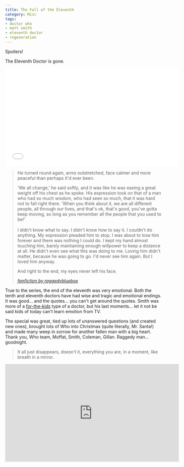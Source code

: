 ```yaml
---
title: The Fall of the Eleventh
category: Misc
tags:
- doctor who
- matt smith
- eleventh doctor
- regeneration
---
```


Spoilers!

The Eleventh Doctor is gone.

<iframe width="560" height="315" src="//www.youtube.com/embed/7GhY-ds2Kfk" frameborder="0" allowfullscreen></iframe>

<blockquote>

  He turned round again, arms outstretched, face calmer and more peaceful than perhaps it'd ever been.

  'We all change,' he said softly, and it was like he was easing a great weight off his chest as he spoke. His expression took on that of a man who had so much wisdom, who had seen so much, that it was hard not to fall right there. 'When you think about it, we are all different people, all through our lives, and that's ok, that's good, you've gotta keep moving, so long as you remember all the people that you used to be!'<br />
  <a id="more"></a><a id="more-3677"></a><br />
  I didn't know what to say. I didn't know how to say it. I couldn't do anything. My expression pleaded him to stop. I was about to lose him forever and there was nothing I could do. I kept my hand almost touching him, barely maintaining enough willpower to keep a distance at all. He didn't even see what this was doing to me. Loving him didn't matter, because he was going to go. I'd never see him again. But I loved him anyway.

  And right to the end, my eyes never left his face.

  <em><a href="https://m.fanfiction.net/s/9958832/1/The-Time-of-the-Doctor-I">fanfiction by raggedybluebox</a></em>

</blockquote>

True to the series, the end of the eleventh was very emotional. Both the tenth and eleventh doctors have had wise and tragic and emotional endings. It was good... and the quotes... you can't get around the quotes. Smith was more of a <a href="https://sqroot.eu/2012/the-new-doctor-the-new-approach/">for-the-kids</a> type of a doctor, but his last moments... let it not be said kids of today can't learn emotion from TV.

The special was great, tied up lots of unanswered questions (and created new ones), brought lots of Who into Christmas (quite literally, Mr. Santa!) and made many weep in sorrow for another fallen man with a big heart. Thank you, Who team, Moffat, Smith, Coleman, Gillan. Raggedy man... goodnight.

<blockquote>

  It all just disappears, doesn't it, everything you are, in a moment, like breath in a mirror.

</blockquote>

<iframe width="560" height="315" src="https://www.youtube.com/embed/4F84WapAH7M" frameborder="0" allowfullscreen></iframe>

